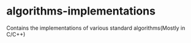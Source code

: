 # algorithms-implementations
Contains the implementations of various standard algorithms(Mostly in C/C++)
